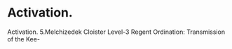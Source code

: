 # Activation.

Activation.
5.Melchizedek Cloister Level-3 Regent Ordination: Transmission of the Kee-